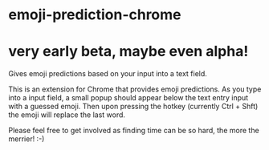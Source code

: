 # emoji-prediction-chrome
# very early beta, maybe even alpha! 

Gives emoji predictions based on your input into a text field.

This is an extension for Chrome that provides emoji predictions. As you type into a input field, 
a small popup should appear below the text entry input with a guessed emoji. Then upon pressing the hotkey
(currently Ctrl + Shft) the emoji will replace the last word.

Please feel free to get involved as finding time can be so hard, the more the merrier! :-)
